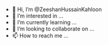 - 👋 Hi, I’m @ZeeshanHussainKahloon
- 👀 I’m interested in ...
- 🌱 I’m currently learning ...
- 💞️ I’m looking to collaborate on ...
- 📫 How to reach me ...

<!---
ZeeshanHussainKahloon/ZeeshanHussainKahloon is a ✨ special ✨ repository because its `README.md` (this file) appears on your GitHub profile.
You can click the Preview link to take a look at your changes.
--->
